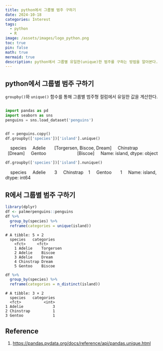 ```yaml
---
title: python에서 그룹별 범주 구하기
date: 2024-10-18
categories: Interest
tags:
  - python
  - R
image: /assets/images/logo_python.png
toc: true
pin: false
math: true
mermaid: true
description: python에서 그룹별 유일한(unique)한 범주를 구하는 방법을 알아본다.
---
```


## python에서 그룹별 범주 구하기

`groupby()`와 `unique()` 함수를 통해 그룹별 범주형 컬럼에서 유일한 값을 계산한다.

```python

import pandas as pd
import seaborn as sns
penguins = sns.load_dataset('penguins')

```

```python

df = penguins.copy()
df.groupby(['species'])['island'].unique()

```

    species
    Adelie       [Torgersen, Biscoe, Dream]
    Chinstrap                       [Dream]
    Gentoo                         [Biscoe]
    Name: island, dtype: object

```python
df.groupby(['species'])['island'].nunique()
```

    species
    Adelie       3
    Chinstrap    1
    Gentoo       1
    Name: island, dtype: int64

## R에서 그룹별 범주 구하기

```r
library(dplyr)
df <- palmerpenguins::penguins
df %>% 
  group_by(species) %>% 
  reframe(categories = unique(island))
```

	# A tibble: 5 × 2
	  species   categories
	    <fct>     <fct>     
	    1 Adelie    Torgersen 
	    2 Adelie    Biscoe    
	    3 Adelie    Dream     
	    4 Chinstrap Dream     
	    5 Gentoo    Biscoe 

```r
df %>% 
  group_by(species) %>% 
  reframe(categories = n_distinct(island))
```

	# A tibble: 3 × 2
	  species   categories
	  <fct>          <int>
	1 Adelie             3
	2 Chinstrap          1
	3 Gentoo             1


## Reference
1. https://pandas.pydata.org/docs/reference/api/pandas.unique.html
